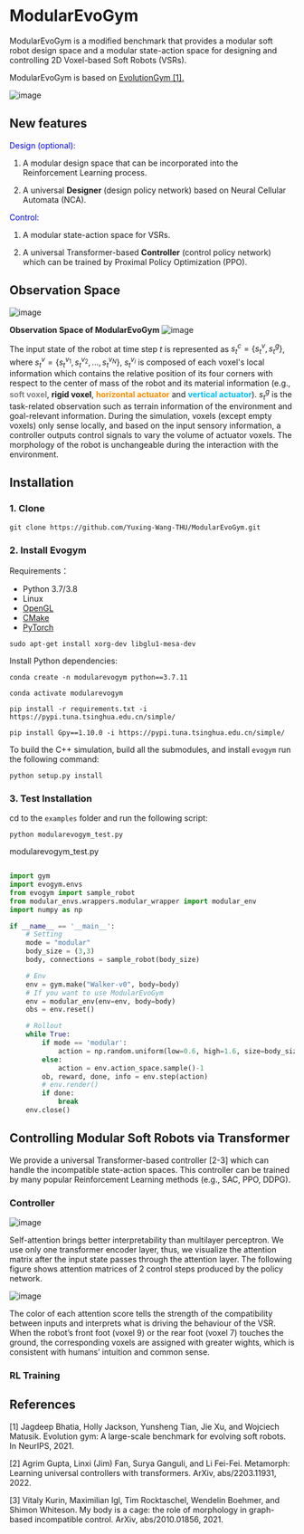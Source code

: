 # ModularEvoGym
ModularEvoGym is a modified benchmark that provides a modular soft robot design space and a modular state-action space for designing and controlling 2D Voxel-based Soft Robots (VSRs).

ModularEvoGym is based on [EvolutionGym [1].](https://github.com/EvolutionGym/evogym)

![image](https://github.com/Yuxing-Wang-THU/ModularEvoGym/blob/main/images/thrower.gif)

## New features

<font color=Blue>Design (optional):</font>

1. A modular design space that can be incorporated into the Reinforcement Learning process.

2. A universal **Designer** (design policy network) based on Neural Cellular Automata (NCA).

<font color=Blue>Control:</font>

1. A modular state-action space for VSRs.

2. A universal Transformer-based **Controller** (control policy network) which can be trained by Proximal Policy Optimization (PPO).

## Observation Space

![image](images/origin_obs.jpg)

**Observation Space of ModularEvoGym**
![image](images/modular_obs.jpg)

The input state of the robot at time step $t$ is represented as $s_{t}^{c}=\lbrace s_{t}^{v},s_{t}^{g}\rbrace$, where $s_{t}^{v}=\lbrace s_{t}^{v_{1}}, s_{t}^{v_{2}},...,s_{t}^{v_N}\rbrace$, $s_{t}^{v_i}$ is composed of each voxel's local information which contains the relative position of its four corners with respect to the center of mass of the robot and its material information (e.g., <b><font color=Gray>soft voxel</font></b>, <b>rigid voxel</b>, <b><font color=Darkorange>horizontal actuator</font></b> and <b><font color=DeepSkyBlue>vertical actuator</font></b>). $s_{t}^{g}$ is the task-related observation such as terrain information of the environment and goal-relevant information. During the simulation, voxels (except empty voxels) only sense locally, and based on the input sensory information, a controller outputs control signals to vary the volume of actuator voxels. The morphology of the robot is unchangeable during the interaction with the environment.

## Installation
### 1. Clone

```shell
git clone https://github.com/Yuxing-Wang-THU/ModularEvoGym.git
```
### 2. Install Evogym

Requirements：
* Python 3.7/3.8
* Linux
* [OpenGL](https://www.opengl.org//)
* [CMake](https://cmake.org/download/)
* [PyTorch](http://pytorch.org/)

<!--- (See [installation instructions](#opengl-installation-on-unix-based-systems) on Unix based systems) --->

```shell
sudo apt-get install xorg-dev libglu1-mesa-dev
```

Install Python dependencies:

```shell
conda create -n modularevogym python==3.7.11

conda activate modularevogym

pip install -r requirements.txt -i https://pypi.tuna.tsinghua.edu.cn/simple/

pip install Gpy==1.10.0 -i https://pypi.tuna.tsinghua.edu.cn/simple/

```
To build the C++ simulation, build all the submodules, and install `evogym` run the following command:

```shell
python setup.py install
``` 

### 3. Test Installation

cd to the `examples` folder and run the following script:

```shell
python modularevogym_test.py
```
modularevogym_test.py
```python

import gym
import evogym.envs
from evogym import sample_robot
from modular_envs.wrappers.modular_wrapper import modular_env
import numpy as np

if __name__ == '__main__':
    # Setting
    mode = "modular"
    body_size = (3,3)
    body, connections = sample_robot(body_size)

    # Env
    env = gym.make("Walker-v0", body=body)
    # If you want to use ModularEvoGym
    env = modular_env(env=env, body=body)
    obs = env.reset()

    # Rollout
    while True:
        if mode == 'modular':
            action = np.random.uniform(low=0.6, high=1.6, size=body_size[0]*body_size[1])-1
        else:
            action = env.action_space.sample()-1
        ob, reward, done, info = env.step(action)
        # env.render()
        if done:
            break
    env.close()
```
## Controlling Modular Soft Robots via Transformer
We provide a universal Transformer-based controller [2-3] which can handle the incompatible state-action spaces. This controller can be trained by many popular Reinforcement Learning methods (e.g., SAC, PPO, DDPG).

### **Controller**

![image](images/tf-controller.png)

Self-attention brings better interpretability than multilayer perceptron. We use only one transformer encoder layer, thus, we visualize the attention matrix after the input state passes through the attention layer. The following figure shows attention matrices of 2 control steps produced by the policy network. 

![image](images/attention.png)

The color of each attention score tells the strength of the compatibility between inputs and interprets what is driving the behaviour of the VSR. When the robot’s front foot (voxel 9) or the rear foot (voxel 7) touches the ground, the corresponding voxels are assigned with greater wights, which is consistent with humans’ intuition and common sense.

### **RL Training**

## References

[1] Jagdeep Bhatia, Holly Jackson, Yunsheng Tian, Jie Xu, and Wojciech Matusik. Evolution gym: A large-scale benchmark for evolving soft robots. In NeurIPS, 2021.

[2] Agrim Gupta, Linxi (Jim) Fan, Surya Ganguli, and Li Fei-Fei. Metamorph: Learning universal controllers with transformers. ArXiv, abs/2203.11931, 2022.

[3] Vitaly Kurin, Maximilian Igl, Tim Rocktaschel, Wendelin Boehmer, and Shimon Whiteson. My body is a cage: the role of morphology in graph-based incompatible control. ArXiv, abs/2010.01856, 2021.
